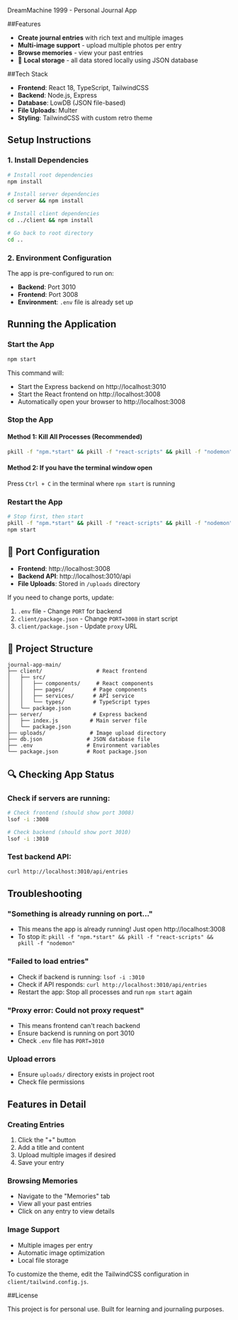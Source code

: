 DreamMachine 1999 - Personal Journal App

##Features 

- **Create journal entries** with rich text and multiple images
- **Multi-image support** - upload multiple photos per entry
- **Browse memories** - view your past entries
- 💾 **Local storage** - all data stored locally using JSON database

##Tech Stack
- **Frontend**: React 18, TypeScript, TailwindCSS
- **Backend**: Node.js, Express
- **Database**: LowDB (JSON file-based)
- **File Uploads**: Multer
- **Styling**: TailwindCSS with custom retro theme

## Setup Instructions

### 1. Install Dependencies

```bash
# Install root dependencies
npm install

# Install server dependencies
cd server && npm install

# Install client dependencies
cd ../client && npm install

# Go back to root directory
cd ..
```

### 2. Environment Configuration

The app is pre-configured to run on:
- **Backend**: Port 3010
- **Frontend**: Port 3008
- **Environment**: `.env` file is already set up

## Running the Application

### Start the App
```bash
npm start
```

This command will:
- Start the Express backend on http://localhost:3010
- Start the React frontend on http://localhost:3008
- Automatically open your browser to http://localhost:3008

### Stop the App

#### Method 1: Kill All Processes (Recommended)
```bash
pkill -f "npm.*start" && pkill -f "react-scripts" && pkill -f "nodemon"
```

#### Method 2: If you have the terminal window open
Press `Ctrl + C` in the terminal where `npm start` is running

### Restart the App
```bash
# Stop first, then start
pkill -f "npm.*start" && pkill -f "react-scripts" && pkill -f "nodemon"
npm start
```

## 🔧 Port Configuration

- **Frontend**: http://localhost:3008
- **Backend API**: http://localhost:3010/api
- **File Uploads**: Stored in `/uploads` directory

If you need to change ports, update:
1. `.env` file - Change `PORT` for backend
2. `client/package.json` - Change `PORT=3008` in start script
3. `client/package.json` - Update `proxy` URL

## 📁 Project Structure

```
journal-app-main/
├── client/                 # React frontend
│   ├── src/
│   │   ├── components/     # React components
│   │   ├── pages/         # Page components
│   │   ├── services/      # API service
│   │   └── types/         # TypeScript types
│   └── package.json
├── server/                # Express backend
│   ├── index.js          # Main server file
│   └── package.json
├── uploads/              # Image upload directory
├── db.json              # JSON database file
├── .env                 # Environment variables
└── package.json         # Root package.json
```

## 🔍 Checking App Status

### Check if servers are running:
```bash
# Check frontend (should show port 3008)
lsof -i :3008

# Check backend (should show port 3010)  
lsof -i :3010
```

### Test backend API:
```bash
curl http://localhost:3010/api/entries
```

## Troubleshooting

### "Something is already running on port..."
- This means the app is already running! Just open http://localhost:3008
- To stop it: `pkill -f "npm.*start" && pkill -f "react-scripts" && pkill -f "nodemon"`

### "Failed to load entries"
- Check if backend is running: `lsof -i :3010`
- Check if API responds: `curl http://localhost:3010/api/entries`
- Restart the app: Stop all processes and run `npm start` again

### "Proxy error: Could not proxy request"
- This means frontend can't reach backend
- Ensure backend is running on port 3010
- Check `.env` file has `PORT=3010`

### Upload errors
- Ensure `uploads/` directory exists in project root
- Check file permissions

## Features in Detail

### Creating Entries
1. Click the "+" button
2. Add a title and content
3. Upload multiple images if desired
4. Save your entry

### Browsing Memories
- Navigate to the "Memories" tab
- View all your past entries
- Click on any entry to view details

### Image Support
- Multiple images per entry
- Automatic image optimization
- Local file storage


To customize the theme, edit the TailwindCSS configuration in `client/tailwind.config.js`.

##License

This project is for personal use. Built for learning and journaling purposes.
